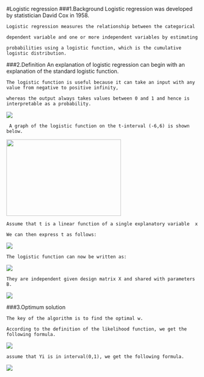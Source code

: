 #Logistic regression
###1.Background
    Logistic regression was developed by statistician David Cox in 1958.
    
    Logistic regression measures the relationship between the categorical 
    
    dependent variable and one or more independent variables by estimating 
    
    probabilities using a logistic function, which is the cumulative logistic distribution.
    
###2.Definition
    An explanation of logistic regression can begin with an explanation of the standard logistic function. 
    
    The logistic function is useful because it can take an input with any value from negative to positive infinity, 
    
    whereas the output always takes values between 0 and 1 and hence is interpretable as a probability. 
    
<img src="http://chart.googleapis.com/chart?cht=tx&chl=%5Csigma(t)%20%3D%20%5Cfrac%7B1%7D%7B1%2Be%5E%7B-t%7D%7D&chco=000000&chf=a,s,00000080" style="border:none;" />

     A graph of the logistic function on the t-interval (-6,6) is shown below.
     
<img src="https://upload.wikimedia.org/wikipedia/commons/8/88/Logistic-curve.svg" height="200" width="300"/>

    Assume that t is a linear function of a single explanatory variable  x 
    
    We can then express t as follows:

<img src="http://chart.googleapis.com/chart?cht=tx&chl=t%3Dw_%7B0%7D%2Bw_%7B1%7Dx&chco=000000&chf=a,s,00000080" style="border:none;" />

    The logistic function can now be written as:
    
<img src="http://chart.googleapis.com/chart?cht=tx&chl=Y%3D%5Cfrac%7B1%7D%7B1%2Be%5E%7B-(w_%7B0%7D%2Bw_%7B1%7DX)%7D%7D&chco=000000&chf=a,s,00000080" style="border:none;" />

    They are independent given design matrix X and shared with parameters B.
    
<img src="http://chart.googleapis.com/chart?cht=tx&chl=X%5E%7Bi%7D%20%3D%20w_%7B0%7D%2Bw_%7B1%7Dx%5E%7Bi%7D_%7B1%7D%2Bw_%7B2%7Dx%5E%7Bi%7D_%7B2%7D%2B...%2Bw_%7Bn%7Dx%5E%7Bi%7D_%7Bn%7D&chco=000000&chf=a,s,00000080" style="border:none;" />
    
###3.Optimum solution
    
    The key of the algorithm is to find the optimal w.
    
    According to the definition of the likelihood function, we get the following formula.
    
<img src="http://chart.googleapis.com/chart?cht=tx&chl=L(Y)%3D%5Cprod_%7Bi%3D1%7D%5Em%20p(Y%5Ei)%0A&chco=000000&chf=a,s,00000080" style="border:none;" />

    assume that Yi is in interval(0,1), we get the following formula.
    
<img src="http://chart.googleapis.com/chart?cht=tx&chl=p(Y_%7Bi%7D%3D0%7CX)%3Dp_%7Bi%7D%0A%0Ap(Y_%7Bi%7D%3D1%7CX)%3D1-p_%7Bi%7D%0A%0A&chco=000000&chf=a,s,00000080" style="border:none;" />
    
    
    

